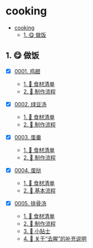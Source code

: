 # cooking

<!-- region:toc -->
- [cooking](#cooking)
  - [1. 😋 做饭](#1--做饭)
<!-- endregion:toc -->

## 1. 😋 做饭

- [x] [0001. 鸡翅](https://github.com/Tdahuyou/TNotes.cooking/tree/main/notes/0001.%20%E9%B8%A1%E7%BF%85/README.md) <!-- [locale](./notes/0001.%20%E9%B8%A1%E7%BF%85/README.md) -->  
  - [1. 📝 食材清单](https://github.com/Tdahuyou/TNotes.cooking/tree/main/notes/0001.%20%E9%B8%A1%E7%BF%85/README.md#1--食材清单)
  - [2. 📒 制作流程](https://github.com/Tdahuyou/TNotes.cooking/tree/main/notes/0001.%20%E9%B8%A1%E7%BF%85/README.md#2--制作流程)
  

- [x] [0002. 绿豆汤](https://github.com/Tdahuyou/TNotes.cooking/tree/main/notes/0002.%20%E7%BB%BF%E8%B1%86%E6%B1%A4/README.md) <!-- [locale](./notes/0002.%20%E7%BB%BF%E8%B1%86%E6%B1%A4/README.md) -->  
  - [1. 📝 食材清单](https://github.com/Tdahuyou/TNotes.cooking/tree/main/notes/0002.%20%E7%BB%BF%E8%B1%86%E6%B1%A4/README.md#1--食材清单)
  - [2. 📒 制作流程](https://github.com/Tdahuyou/TNotes.cooking/tree/main/notes/0002.%20%E7%BB%BF%E8%B1%86%E6%B1%A4/README.md#2--制作流程)
  

- [x] [0003. 蛋羹](https://github.com/Tdahuyou/TNotes.cooking/tree/main/notes/0003.%20%E8%9B%8B%E7%BE%B9/README.md) <!-- [locale](./notes/0003.%20%E8%9B%8B%E7%BE%B9/README.md) -->  
  - [1. 📝 食材清单](https://github.com/Tdahuyou/TNotes.cooking/tree/main/notes/0003.%20%E8%9B%8B%E7%BE%B9/README.md#1--食材清单)
  - [2. 📒 制作流程](https://github.com/Tdahuyou/TNotes.cooking/tree/main/notes/0003.%20%E8%9B%8B%E7%BE%B9/README.md#2--制作流程)
  

- [x] [0004. 蛋挞](https://github.com/Tdahuyou/TNotes.cooking/tree/main/notes/0004.%20%E8%9B%8B%E6%8C%9E/README.md) <!-- [locale](./notes/0004.%20%E8%9B%8B%E6%8C%9E/README.md) -->  
  - [1. 📝 食材清单](https://github.com/Tdahuyou/TNotes.cooking/tree/main/notes/0004.%20%E8%9B%8B%E6%8C%9E/README.md#1--食材清单)
  - [2. 📒 基本流程](https://github.com/Tdahuyou/TNotes.cooking/tree/main/notes/0004.%20%E8%9B%8B%E6%8C%9E/README.md#2--基本流程)
  

- [x] [0005. 排骨汤](https://github.com/Tdahuyou/TNotes.cooking/tree/main/notes/0005.%20%E6%8E%92%E9%AA%A8%E6%B1%A4/README.md) <!-- [locale](./notes/0005.%20%E6%8E%92%E9%AA%A8%E6%B1%A4/README.md) -->  
  - [1. 📝 食材清单](https://github.com/Tdahuyou/TNotes.cooking/tree/main/notes/0005.%20%E6%8E%92%E9%AA%A8%E6%B1%A4/README.md#1--食材清单)
  - [2. 📒 制作流程](https://github.com/Tdahuyou/TNotes.cooking/tree/main/notes/0005.%20%E6%8E%92%E9%AA%A8%E6%B1%A4/README.md#2--制作流程)
  - [3. 📒 小贴士](https://github.com/Tdahuyou/TNotes.cooking/tree/main/notes/0005.%20%E6%8E%92%E9%AA%A8%E6%B1%A4/README.md#3--小贴士)
  - [4. 📒 关于“去腥”的补充说明](https://github.com/Tdahuyou/TNotes.cooking/tree/main/notes/0005.%20%E6%8E%92%E9%AA%A8%E6%B1%A4/README.md#4--关于去腥的补充说明)
  
